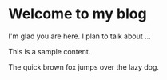 # Welcome to my blog

I'm glad you are here. I plan to talk about ...

This is a sample content.

The quick brown fox jumps over the lazy dog.
